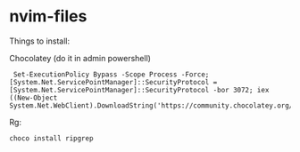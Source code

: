 # nvim-files

Things to install:

Chocolatey (do it in admin powershell)
```
 Set-ExecutionPolicy Bypass -Scope Process -Force; [System.Net.ServicePointManager]::SecurityProtocol = [System.Net.ServicePointManager]::SecurityProtocol -bor 3072; iex ((New-Object System.Net.WebClient).DownloadString('https://community.chocolatey.org/install.ps1'))
```

Rg:
```
choco install ripgrep
```
